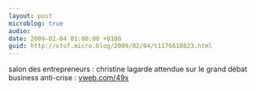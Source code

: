 ```yaml
---
layout: post
microblog: true
audio: 
date: 2009-02-04 01:00:00 +0100
guid: http://xtof.micro.blog/2009/02/04/t1176618823.html
---
```

salon des entrepreneurs : christine lagarde attendue sur le grand débat business anti-crise : [yweb.com/49x](http://yweb.com/49x)
